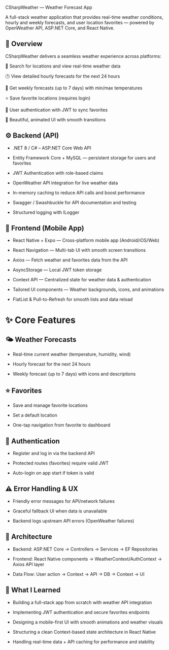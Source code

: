CSharpWeather — Weather Forecast App

A full-stack weather application that provides real-time weather conditions, hourly and weekly forecasts, and user location favorites — powered by OpenWeather API, ASP.NET Core, and React Native.

## 📌 Overview

CSharpWeather delivers a seamless weather experience across platforms:

📍 Search for locations and view real-time weather data

🕒 View detailed hourly forecasts for the next 24 hours

📅 Get weekly forecasts (up to 7 days) with min/max temperatures

⭐ Save favorite locations (requires login)

🔐 User authentication with JWT to sync favorites

🌈 Beautiful, animated UI with smooth transitions

## ⚙️ Backend (API)

- .NET 8 / C# – ASP.NET Core Web API

- Entity Framework Core + MySQL — persistent storage for users and favorites

- JWT Authentication with role-based claims

- OpenWeather API integration for live weather data

- In-memory caching to reduce API calls and boost performance

- Swagger / Swashbuckle for API documentation and testing

- Structured logging with ILogger

## 📱 Frontend (Mobile App)

- React Native + Expo — Cross-platform mobile app (Android/iOS/Web)

- React Navigation — Multi-tab UI with smooth screen transitions

- Axios — Fetch weather and favorites data from the API

- AsyncStorage — Local JWT token storage

- Context API — Centralized state for weather data & authentication

- Tailored UI components — Weather backgrounds, icons, and animations

- FlatList & Pull-to-Refresh for smooth lists and data reload

# ✨ Core Features
## 🌤️ Weather Forecasts

- Real-time current weather (temperature, humidity, wind)

- Hourly forecast for the next 24 hours

- Weekly forecast (up to 7 days) with icons and descriptions

## ⭐ Favorites

- Save and manage favorite locations

- Set a default location

- One-tap navigation from favorite to dashboard

## 🔐 Authentication

- Register and log in via the backend API

- Protected routes (favorites) require valid JWT

- Auto-login on app start if token is valid

## ⚠️ Error Handling & UX

- Friendly error messages for API/network failures

- Graceful fallback UI when data is unavailable

- Backend logs upstream API errors (OpenWeather failures)

## 🧱 Architecture

- Backend: ASP.NET Core → Controllers → Services → EF Repositories

- Frontend: React Native components → WeatherContext/AuthContext → Axios API layer

- Data Flow: User action → Context → API → DB → Context → UI

## 🧠 What I Learned

- Building a full-stack app from scratch with weather API integration

- Implementing JWT authentication and secure favorites endpoints

- Designing a mobile-first UI with smooth animations and weather visuals

- Structuring a clean Context-based state architecture in React Native

- Handling real-time data + API caching for performance and stability
